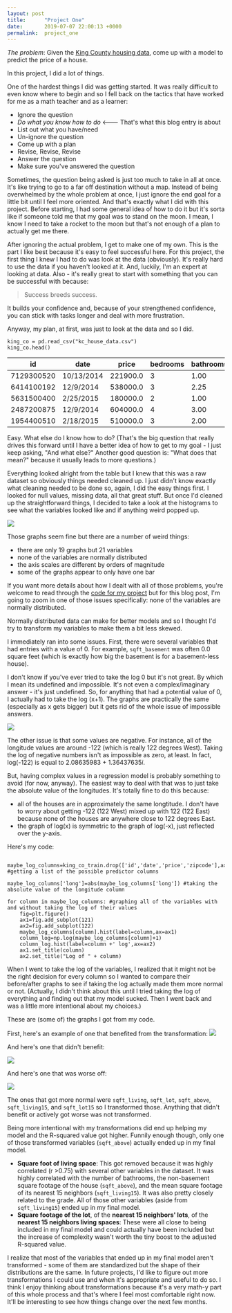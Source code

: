 ```yaml
---
layout: post
title:      "Project One"
date:       2019-07-07 22:00:13 +0000
permalink:  project_one
---
```



*The problem*:  Given the [King County housing data](https://www.kaggle.com/harlfoxem/housesalesprediction), come up with a model to predict the price of a house.  

In this project, I did a lot of things.

One of the hardest things I did was getting started.  It was really difficult to even know where to begin and so I fell back on the tactics that have worked for me as a math teacher and as a learner:
* Ignore the question
* *Do what you know how to do* <--- That's what this blog entry is about
* List out what you have/need
* Un-ignore the question
* Come up with a plan
* Revise, Revise, Revise
* Answer the question
* Make sure you've answered the question

Sometimes, the question being asked is just too much to take in all at once.  It's like trying to go to a far off destination without a map.  Instead of being overwhelmed by the whole problem at once, I just ignore the end goal for a little bit until I feel more oriented.   And that's exactly what I did with this project.  Before starting, I had some general idea of how to do it but it's sorta like if someone told me that my goal was to stand on the moon.  I mean, I know I need to take a rocket to the moon  but that's not enough of a plan to actually get me there.  

After ignoring the actual problem, I get to make one of my own.  This is the part I like best because it's easy to feel successful here.  For this project, the first thing I knew I had to do was look at the data (obviously).  It's really hard to use the data if you haven't looked at it.  And, luckily, I'm an expert at looking at data.  Also - it's really great to start with something that you can be successful with because:
> Success breeds success.

It builds your confidence and, because of your strengthened confidence, you can stick with tasks longer and deal with more frustration.

Anyway, my plan, at first, was just to look at the data and so I did.

```
king_co = pd.read_csv("kc_house_data.csv")
king_co.head()
```

|id|date|price|bedrooms|bathrooms|...|long|sqft_living15|sqft_lot15|
|--|-----|------|------------|------------|--|-----|---------------|------------|
|7129300520|10/13/2014|221900.0|	3|	1.00	|...|	-122.257|	1340|	5650
|6414100192	|12/9/2014|	538000.0|	3	|2.25|...|-122.319|	1690	|7639
|5631500400|	2/25/2015	|180000.0	|2	|1.00|...|	-122.233|	2720|	8062
|2487200875	|12/9/2014|	604000.0|	4|	3.00	|...|-122.393|	1360|	5000
|1954400510|	2/18/2015	|510000.0|3	|2.00|...|-122.045	|1800	|7503

Easy.  What else do I know how to do?  (That's the big question that really drives this forward until I have a better idea of how to get to my goal - I just keep asking, "And what else?" Another good question is: "What does that mean?" because it usually leads to more questions.)

Everything looked alright from the table but I knew that this was a raw dataset so obviously things needed cleaned up.  I just didn't know exactly what cleaning needed to be done so, again, I did the easy things first.  I looked for null values, missing data, all that great stuff.  But once I'd cleaned up the straightforward things, I decided to take a look at the histograms to see what the variables looked like and if anything weird popped up.

![](https://i.imgur.com/zKoJmfW.png)

Those graphs seem fine but there are a number of weird things:
* there are only 19 graphs but 21 variables
* none of the variables are normally distributed
* the axis scales are different by orders of magnitude
* some of the graphs appear to only have one bar

If you want more details about how I dealt with all of those problems, you're welcome to read through the [code for my project](https://github.com/alvacat/dsc-v2-mod1-final-project-online-ds-pt-051319/blob/master/student.ipynb) but for this blog post, I'm going to zoom in one of those issues specifically:  none of the variables are normally distributed.

Normally distributed data can make for better models and so I thought I'd try to transform my variables to make them a bit less skewed.  

I immediately ran into some issues.  First, there were several variables that had entries with a value of 0.  For example, `sqft_basement` was often 0.0 square feet (which is exactly how big the basement is for a basement-less house).

I don't know if you've ever tried to take the log 0 but it's not great.  By which I mean its undefined and impossible.  It's not even a complex/imaginary answer - it's just undefined.  So, for anything that had a potential value of 0, I actually had to take the log (x+1).  The graphs are practically the same (especially as x gets bigger) but it gets rid of the whole issue of impossible answers.

![](https://i.imgur.com/7AkCmZS.png)

The other issue is that some values are negative.  For instance, all of the longitude values are around -122 (which is really 122 degrees West).  Taking the log of negative numbers isn't as impossible as zero, at least.  In fact, log(-122) is equal to 2.08635983 + 1.36437635*i*. 

But, having complex values in a regression model is probably something to avoid (for now, anyway).  The easiest way to deal with that was to just take the absolute value of the longitudes.  It's totally fine to do this because:
* all of the houses are in approximately the same longtitude.  I don't have to worry about getting -122 (122 West) mixed up with 122 (122 East) because none of the houses are anywhere close to 122 degrees East.
* the graph of log(x) is symmetric to the graph of log(-x), just reflected over the y-axis.

Here's my code:
```

maybe_log_columns=king_co_train.drop(['id','date','price','zipcode'],axis=1) #getting a list of the possible predictor columns

maybe_log_columns['long']=abs(maybe_log_columns['long']) #taking the absolute value of the longitude column

for column in maybe_log_columns: #graphing all of the variables with and without taking the log of their values
    fig=plt.figure()
    ax1=fig.add_subplot(121)
    ax2=fig.add_subplot(122)
    maybe_log_columns[column].hist(label=column,ax=ax1)
    column_log=np.log(maybe_log_columns[column]+1)
    column_log.hist(label=column +' log',ax=ax2)
    ax1.set_title(column)
    ax2.set_title("Log of " + column)
```

When I went to take the log of the variables, I realized that it might not be the right decision for every column so I wanted to compare their before/after graphs to see if taking the log actually made them more normal or not.  (Actually, I didn't think about this until I tried taking the log of everything and finding out that my model sucked.  Then I went back and was a little more intentional about my choices.)

These are (some of) the graphs I got from my code.

First, here's an example of one that benefited from the transformation:
![](https://i.imgur.com/2PD7erj.png)

And here's one that didn't benefit:

![](https://i.imgur.com/NmkJ13C.png)

And here's one that was worse off:

![](https://i.imgur.com/s9nS8Wc.png)

The ones that got more normal were `sqft_living`, `sqft_lot`, `sqft_above`, `sqft_living15`, and `sqft_lot15` so I transformed those.  Anything that didn't benefit or actively got worse was not transformed.

Being more intentional with my transformations did end up helping my model and the R-squared value got higher. Funnily enough though, only one of those transformed variables (`sqft_above`) actually ended up in my final model.

* **Square foot of living space**:  This got removed because it was highly correlated (r >0.75) with several other variables in the dataset.  It was highly correlated with the number of bathrooms, the non-basement square footage of the house (`sqft_above`), and the mean square footage of its nearest 15 neighbors (`sqft_living15`).  It was also pretty closely related to the grade.  All of those other variables (aside from `sqft_living15`) ended up in my final model.
* **Square footage of the lot**, of the **nearest 15 neighbors' lots**, of the **nearest 15 neighbors living spaces**:  These were all close to being included in my final model and could actually have been included but the increase of complexity wasn't worth the tiny boost to the adjusted R-squared value.

I realize that most of the variables that ended up in my final model aren't transformed - some of them are standardized but the shape of their distributions are the same.  In future projects, I'd like to figure out more transformations I could use and when it's appropriate and useful to do so.  I think I enjoy thinking about transformations because it's a very math-y part of this whole process and that's where I feel most comfortable right now.  It'll be interesting to see how things change over the next few months.

